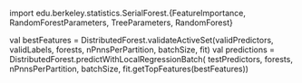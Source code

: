 import edu.berkeley.statistics.SerialForest.{FeatureImportance, RandomForestParameters, TreeParameters, RandomForest}


val bestFeatures = DistributedForest.validateActiveSet(validPredictors, validLabels, forests, nPnnsPerPartition, batchSize, fit)
val predictions = DistributedForest.predictWithLocalRegressionBatch(
      testPredictors, forests, nPnnsPerPartition, batchSize, fit.getTopFeatures(bestFeatures))


